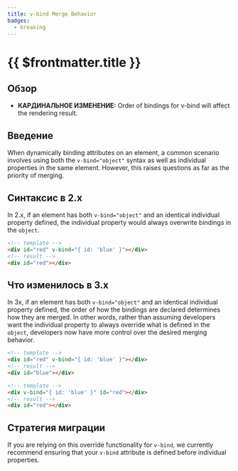 ```yaml
---
title: v-bind Merge Behavior
badges:
  - breaking
---
```


# {{ $frontmatter.title }} <MigrationBadges :badges="$frontmatter.badges" />

## Обзор

- **КАРДИНАЛЬНОЕ ИЗМЕНЕНИЕ:** Order of bindings for v-bind will affect the rendering result.

## Введение

When dynamically binding attributes on an element, a common scenario involves using both the `v-bind="object"` syntax as well as individual properties in the same element. However, this raises questions as far as the priority of merging.

## Синтаксис в 2.x

In 2.x, if an element has both `v-bind="object"` and an identical individual property defined, the individual property would always overwrite bindings in the `object`. 

```html
<!-- template -->
<div id="red" v-bind="{ id: 'blue' }"></div>
<!-- result -->
<div id="red"></div>
```

## Что изменилось в 3.x

In 3x, if an element has both `v-bind="object"` and an identical individual property defined, the order of how the bindings are declared determines how they are merged. In other words, rather than assuming developers want the individual property to always override what is defined in the `object`, developers now have more control over the desired merging behavior.

```html
<!-- template -->
<div id="red" v-bind="{ id: 'blue' }"></div>
<!-- result -->
<div id="blue"></div>

<!-- template -->
<div v-bind="{ id: 'blue' }" id="red"></div>
<!-- result -->
<div id="red"></div>
```

## Стратегия миграции

If you are relying on this override functionality for `v-bind`, we currently recommend ensuring that your `v-bind` attribute is defined before individual properties.
